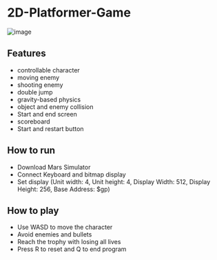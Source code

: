 # 2D-Platformer-Game
![image](https://github.com/user-attachments/assets/74db2fb2-cf71-44bb-9dc5-222fcdcb82da)

## Features
- controllable character
- moving enemy
- shooting enemy
- double jump
- gravity-based physics
- object and enemy collision
- Start and end screen
- scoreboard
- Start and restart button

## How to run
- Download Mars Simulator
- Connect Keyboard and bitmap display
- Set display (Unit width: 4, Unit height: 4, Display Width: 512, Display Height: 256, Base Address: $gp)

## How to play
- Use WASD to move the character
- Avoid enemies and bullets
- Reach the trophy with losing all lives
- Press R to reset and Q to end program
